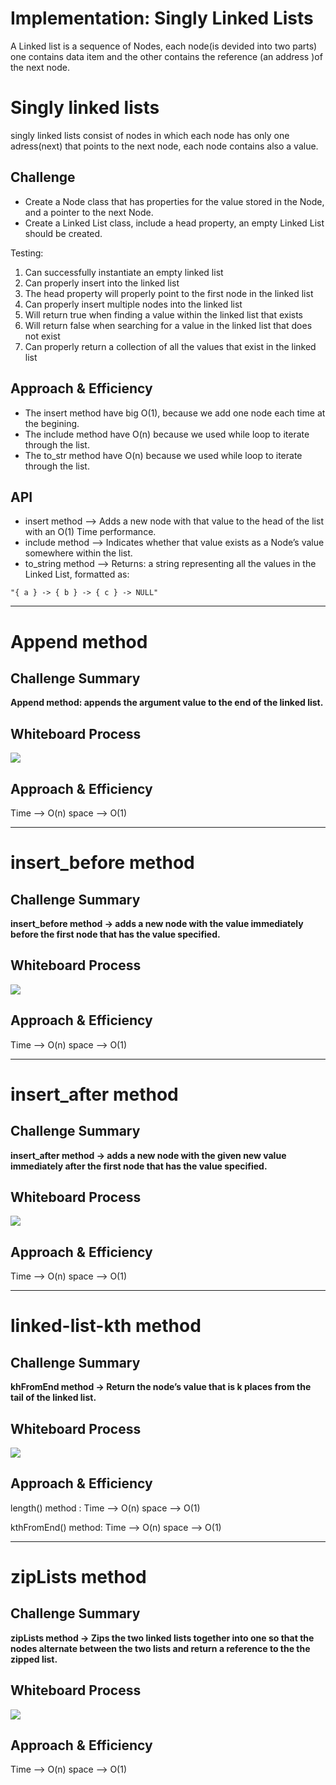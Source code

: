# Implementation: Singly Linked Lists
A Linked list is a sequence of Nodes, each node(is devided into two parts) one contains data item and the other contains the reference (an address )of the next node.

# Singly linked lists
singly linked lists consist of nodes in which each node has only one adress(next) that points to the next node, each node contains also a value.

## Challenge
- Create a Node class that has properties for the value stored in the Node, and a pointer to the next Node.
- Create a Linked List class, include a head property, an empty Linked List should be created.


Testing: 
1. Can successfully instantiate an empty linked list
2. Can properly insert into the linked list
3. The head property will properly point to the first node in the linked list
4. Can properly insert multiple nodes into the linked list
5. Will return true when finding a value within the linked list that exists
6. Will return false when searching for a value in the linked list that does not exist
7. Can properly return a collection of all the values that exist in the linked list


## Approach & Efficiency
- The insert method have big O(1), because we add one node each time at the begining.
- The include method have O(n) because we used while loop to iterate through the list.
- The to_str method have O(n) because we used while loop to iterate through the list.

## API 
- insert method --> Adds a new node with that value to the head of the list with an O(1) Time performance.
- include method --> Indicates whether that value exists as a Node’s value somewhere within the list.
- to_string method --> Returns: a string representing all the values in the Linked List, formatted as:
```
"{ a } -> { b } -> { c } -> NULL"
```
__________________________________

# Append method

## Challenge Summary
**Append method: appends the argument value to the end of the linked list.**

## Whiteboard Process
![](./whiteboard/append.jpg)

## Approach & Efficiency
Time --> O(n)
space --> O(1)

_____________________________________________

# insert_before method

## Challenge Summary
**insert_before method -> adds a new node with the value immediately before the first node that has the value specified.**

## Whiteboard Process
![](./whiteboard/insert_before.jpg)

## Approach & Efficiency
Time --> O(n)
space --> O(1)

_____________________________________________

# insert_after method

## Challenge Summary
**insert_after method -> adds a new node with the given new value immediately after the first node that has the value specified.**

## Whiteboard Process
![](./whiteboard/insert_after.jpg)

## Approach & Efficiency
Time --> O(n)
space --> O(1)

_____________________________________________


# linked-list-kth method

## Challenge Summary
**khFromEnd method -> Return the node’s value that is k places from the tail of the linked list.**

## Whiteboard Process
![](./whiteboard/kh_method.jpg)

## Approach & Efficiency
length() method :
Time --> O(n)
space --> O(1)

kthFromEnd() method:
Time --> O(n)
space --> O(1)

_____________________________________________


# zipLists method

## Challenge Summary
**zipLists method -> Zips the two linked lists together into one so that the nodes alternate between the two lists and return a reference to the the zipped list.**

## Whiteboard Process
![](./whiteboard/linked_list_zip.jpg)

## Approach & Efficiency
Time --> O(n)
space --> O(1)
